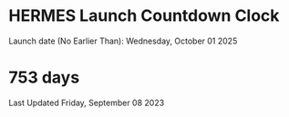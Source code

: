 # HERMES Launch Countdown Clock

Launch date (No Earlier Than): Wednesday, October 01 2025
# 753 days

Last Updated Friday, September 08 2023